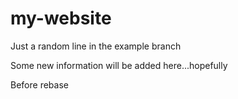 # my-website

Just a random line in the example branch

Some new information will be added here...hopefully

Before rebase
